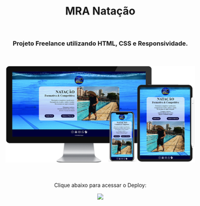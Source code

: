 <h1 align="center">
  MRA Natação</h1>
<br>
<h3 align="center">Projeto Freelance utilizando HTML, CSS e Responsividade.</h3>
<br>
<br>

<div align="center">
  <img width="800px" src="https://github.com/feliperyo/mra-swim/blob/master/assets/mockup.png?raw=true"/>
</div>
<br>
<div align="center">
  <br>
  <p>Clique abaixo para acessar o Deploy:</p>
<a href="https://mra-swim.netlify.app/" target="_blank"><img src="https://img.shields.io/website-up-down-green-red/http/cv.lbesson.qc.to.svg"></a>
</div>
